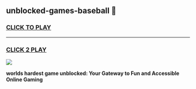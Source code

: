
## unblocked-games-baseball 👋
<h3>
<a href="https://premium.freeplayer.one?title=unblocked-games-baseball&ref=14F">CLICK TO PLAY</a></h3>
<hr>

<h3>
<a href="https://premium.freeplayer.one?title=unblocked-games-baseball&ref=14F">CLICK 2 PLAY</a>
  
</h3>

<a href="https://premium.freeplayer.one?title=unblocked-games-baseball&ref=12F/"><img src="https://clearcache.store/games.png"></a>


**worlds hardest game unblocked: Your Gateway to Fun and Accessible Online Gaming**
